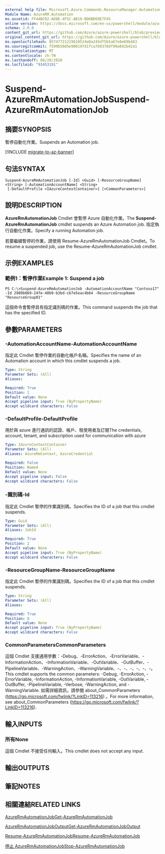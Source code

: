 ```yaml
---
external help file: Microsoft.Azure.Commands.ResourceManager.Automation.dll-Help.xml
Module Name: AzureRM.Automation
ms.assetid: FF44BCD2-AD8E-4F5C-AB10-BD6BD69E7F45
online version: https://docs.microsoft.com/en-us/powershell/module/azurerm.automation/suspend-azurermautomationjob
schema: 2.0.0
content_git_url: https://github.com/Azure/azure-powershell/blob/preview/src/ResourceManager/Automation/Commands.Automation/help/Suspend-AzureRMAutomationJob.md
original_content_git_url: https://github.com/Azure/azure-powershell/blob/preview/src/ResourceManager/Automation/Commands.Automation/help/Suspend-AzureRMAutomationJob.md
ms.openlocfilehash: 05747721219610524e0a245df5b5a67e8e69b483
ms.sourcegitcommit: f599b50d5e980197d1fca769378df90a842b42a1
ms.translationtype: MT
ms.contentlocale: zh-TW
ms.lasthandoff: 08/20/2020
ms.locfileid: "93453191"
---
```

# <span data-ttu-id="ef441-101">Suspend-AzureRmAutomationJob</span><span class="sxs-lookup"><span data-stu-id="ef441-101">Suspend-AzureRmAutomationJob</span></span>

## <span data-ttu-id="ef441-102">摘要</span><span class="sxs-lookup"><span data-stu-id="ef441-102">SYNOPSIS</span></span>
<span data-ttu-id="ef441-103">暫停自動化作業。</span><span class="sxs-lookup"><span data-stu-id="ef441-103">Suspends an Automation job.</span></span>

[!INCLUDE [migrate-to-az-banner](../../includes/migrate-to-az-banner.md)]

## <span data-ttu-id="ef441-104">句法</span><span class="sxs-lookup"><span data-stu-id="ef441-104">SYNTAX</span></span>

```
Suspend-AzureRmAutomationJob [-Id] <Guid> [-ResourceGroupName] <String> [-AutomationAccountName] <String>
 [-DefaultProfile <IAzureContextContainer>] [<CommonParameters>]
```

## <span data-ttu-id="ef441-105">說明</span><span class="sxs-lookup"><span data-stu-id="ef441-105">DESCRIPTION</span></span>
<span data-ttu-id="ef441-106">**AzureRmAutomationJob** Cmdlet 會暫停 Azure 自動化作業。</span><span class="sxs-lookup"><span data-stu-id="ef441-106">The **Suspend-AzureRmAutomationJob** cmdlet suspends an Azure Automation job.</span></span>
<span data-ttu-id="ef441-107">指定執行自動化作業。</span><span class="sxs-lookup"><span data-stu-id="ef441-107">Specify a running Automation job.</span></span>

<span data-ttu-id="ef441-108">若要繼續暫停的作業，請使用 Resume-AzureRmAutomationJob Cmdlet。</span><span class="sxs-lookup"><span data-stu-id="ef441-108">To resume a suspended job, use the Resume-AzureRmAutomationJob cmdlet.</span></span>

## <span data-ttu-id="ef441-109">示例</span><span class="sxs-lookup"><span data-stu-id="ef441-109">EXAMPLES</span></span>

### <span data-ttu-id="ef441-110">範例1：暫停作業</span><span class="sxs-lookup"><span data-stu-id="ef441-110">Example 1: Suspend a job</span></span>
```
PS C:\>Suspend-AzureRmAutomationJob -AutomationAccountName "Contoso17" -Id 2989b069-24fe-40b9-b3bd-cb7e5eac4b64 -ResourceGroupName "ResourceGroup01"
```

<span data-ttu-id="ef441-111">這個命令會暫停具有指定識別碼的作業。</span><span class="sxs-lookup"><span data-stu-id="ef441-111">This command suspends the job that has the specified ID.</span></span>

## <span data-ttu-id="ef441-112">參數</span><span class="sxs-lookup"><span data-stu-id="ef441-112">PARAMETERS</span></span>

### <span data-ttu-id="ef441-113">-AutomationAccountName</span><span class="sxs-lookup"><span data-stu-id="ef441-113">-AutomationAccountName</span></span>
<span data-ttu-id="ef441-114">指定此 Cmdlet 暫停作業的自動化帳戶名稱。</span><span class="sxs-lookup"><span data-stu-id="ef441-114">Specifies the name of an Automation account in which this cmdlet suspends a job.</span></span>

```yaml
Type: String
Parameter Sets: (All)
Aliases: 

Required: True
Position: 1
Default value: None
Accept pipeline input: True (ByPropertyName)
Accept wildcard characters: False
```

### <span data-ttu-id="ef441-115">-DefaultProfile</span><span class="sxs-lookup"><span data-stu-id="ef441-115">-DefaultProfile</span></span>
<span data-ttu-id="ef441-116">用於與 azure 進行通訊的認證、帳戶、租使用者及訂閱</span><span class="sxs-lookup"><span data-stu-id="ef441-116">The credentials, account, tenant, and subscription used for communication with azure</span></span>

```yaml
Type: IAzureContextContainer
Parameter Sets: (All)
Aliases: AzureRmContext, AzureCredential

Required: False
Position: Named
Default value: None
Accept pipeline input: False
Accept wildcard characters: False
```

### <span data-ttu-id="ef441-117">-識別碼</span><span class="sxs-lookup"><span data-stu-id="ef441-117">-Id</span></span>
<span data-ttu-id="ef441-118">指定此 Cmdlet 暫停的作業識別碼。</span><span class="sxs-lookup"><span data-stu-id="ef441-118">Specifies the ID of a job that this cmdlet suspends.</span></span>

```yaml
Type: Guid
Parameter Sets: (All)
Aliases: JobId

Required: True
Position: 2
Default value: None
Accept pipeline input: True (ByPropertyName)
Accept wildcard characters: False
```

### <span data-ttu-id="ef441-119">-ResourceGroupName</span><span class="sxs-lookup"><span data-stu-id="ef441-119">-ResourceGroupName</span></span>
<span data-ttu-id="ef441-120">指定此 Cmdlet 暫停的作業識別碼。</span><span class="sxs-lookup"><span data-stu-id="ef441-120">Specifies the ID of a job that this cmdlet suspends.</span></span>

```yaml
Type: String
Parameter Sets: (All)
Aliases: 

Required: True
Position: 0
Default value: None
Accept pipeline input: True (ByPropertyName)
Accept wildcard characters: False
```

### <span data-ttu-id="ef441-121">CommonParameters</span><span class="sxs-lookup"><span data-stu-id="ef441-121">CommonParameters</span></span>
<span data-ttu-id="ef441-122">這個 Cmdlet 支援通用參數：-Debug、-ErrorAction、-ErrorVariable、-InformationAction、-InformationVariable、-OutVariable、-OutBuffer、-PipelineVariable、-WarningAction、-WarningVariable、-、-、-、-、-、-。</span><span class="sxs-lookup"><span data-stu-id="ef441-122">This cmdlet supports the common parameters: -Debug, -ErrorAction, -ErrorVariable, -InformationAction, -InformationVariable, -OutVariable, -OutBuffer, -PipelineVariable, -Verbose, -WarningAction, and -WarningVariable.</span></span> <span data-ttu-id="ef441-123">如需詳細資訊，請參閱 about_CommonParameters (https://go.microsoft.com/fwlink/?LinkID=113216) 。</span><span class="sxs-lookup"><span data-stu-id="ef441-123">For more information, see about_CommonParameters (https://go.microsoft.com/fwlink/?LinkID=113216).</span></span>

## <span data-ttu-id="ef441-124">輸入</span><span class="sxs-lookup"><span data-stu-id="ef441-124">INPUTS</span></span>

### <span data-ttu-id="ef441-125">所有</span><span class="sxs-lookup"><span data-stu-id="ef441-125">None</span></span>
<span data-ttu-id="ef441-126">這個 Cmdlet 不接受任何輸入。</span><span class="sxs-lookup"><span data-stu-id="ef441-126">This cmdlet does not accept any input.</span></span>

## <span data-ttu-id="ef441-127">輸出</span><span class="sxs-lookup"><span data-stu-id="ef441-127">OUTPUTS</span></span>

## <span data-ttu-id="ef441-128">筆記</span><span class="sxs-lookup"><span data-stu-id="ef441-128">NOTES</span></span>

## <span data-ttu-id="ef441-129">相關連結</span><span class="sxs-lookup"><span data-stu-id="ef441-129">RELATED LINKS</span></span>

[<span data-ttu-id="ef441-130">AzureRmAutomationJob</span><span class="sxs-lookup"><span data-stu-id="ef441-130">Get-AzureRmAutomationJob</span></span>](./Get-AzureRMAutomationJob.md)

[<span data-ttu-id="ef441-131">AzureRmAutomationJobOutput</span><span class="sxs-lookup"><span data-stu-id="ef441-131">Get-AzureRmAutomationJobOutput</span></span>](./Get-AzureRMAutomationJobOutput.md)

[<span data-ttu-id="ef441-132">Resume-AzureRmAutomationJob</span><span class="sxs-lookup"><span data-stu-id="ef441-132">Resume-AzureRmAutomationJob</span></span>](./Resume-AzureRMAutomationJob.md)

[<span data-ttu-id="ef441-133">停止 AzureRmAutomationJob</span><span class="sxs-lookup"><span data-stu-id="ef441-133">Stop-AzureRmAutomationJob</span></span>](./Stop-AzureRMAutomationJob.md)



